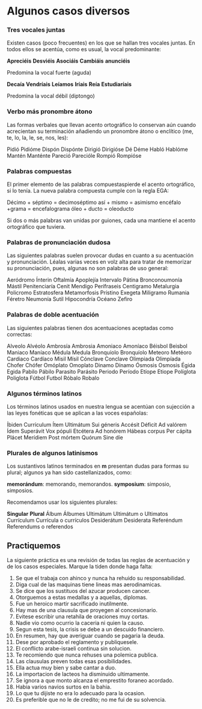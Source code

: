 # Algunos casos diversos

### Tres vocales juntas

Existen casos (poco frecuentes) en los que se hallan tres vocales juntas. En todos ellos se acentúa, como es usual, la vocal predominante:

**Apreciéis**
**Desviéis**
**Asociáis**
**Cambiáis**
**anunciéis**

Predomina la vocal fuerte (aguda)

**Decaía**
**Vendríais**
**Leíamos**
**Iríais**
**Reía**
**Estudiaríais**

Predomina la vocal débil (diptongo)

### Verbo más pronombre átono

Las formas verbales que llevan acento ortográfico lo conservan aún cuando acrecientan su terminación añadiendo un pronombre átono o enclítico (me, te, lo, la, le, se, nos, les):

Pidió   Pidióme
Dispón  Dispónte
Dirigió Dirigióse
Dé      Déme
Habló   Hablóme
Mantén  Manténte
Pareció Parecióle
Rompió  Rompióse

### Palabras compuestas

El primer elemento de las palabras compuestaspierde el acento ortográfico, si lo tenía. La nueva palabra compuesta cumple con la regla EGA:

Décimo + séptimo = decimoséptimo
así + mismo = asimismo
encéfalo +grama = encefalograma
óleo + ducto = oleoducto

Si dos o más palabras van unidas por guiones, cada una mantiene el acento ortográfico que tuviera.

### Palabras de pronunciación dudosa

Las siguientes palabras suelen provocar dudas en cuanto a su acentuación y pronunciación. Léalas varias veces en volz alta para tratar de memorizar su pronunciación, pues, algunas no son palabras de uso general:

Aeródromo
Ínterin
Oftalmía
Apoplejía
Intervalo
Pátina
Bronconoumonía
Mástil
Penitenciaría
Cenit
Mendigo
Perífraseis
Centigramo
Metalurgia
Policromo
Estratosfera
Metamorfosis
Prístino
Exegeta
Miligramo
Rumania
Féretro
Neumonía
Sutil
Hipocondría
Océano
Zefiro

### Palabras de doble acentuación

Las siguientes palabras tienen dos acentuaciones aceptadas como correctas:

Alveolo     Alvéolo
Ambrosía    Ambrosia
Amoniaco    Amoníaco
Béisbol     Beisbol
Maniaco     Maníaco
Médula      Medula
Bronquiolo  Bronquíolo
Meteoro     Metéoro
Cardiaco    Cardíaco
Misil       Mísil
Cónclave    Conclave
Olimpiada   Olimpíada
Chofer      Chófer
Omóplato    Omoplato
Dinamo      Dínamo
Ósmosis     Osmosis
Égida       Egida
Pabilo      Pábilo
Parasito    Parásito
Periodo     Período
Etíope      Etiope
Políglota   Poliglota
Fútbol      Futbol
Róbalo      Robalo

### Algunos términos latinos

Los términos latinos usados en nuestra lengua se acentúan con sujección a las leyes fonéticas que se aplican a las voces españolas:

Íbiden
Currículum
Ítem
Ultimátum
Sui géneris
Accésit
Déficit
Ad valórem
Ídem
Superávit
Vox pópuli
Etcétera
Ad honórem
Hábeas corpus
Per cápita
Plácet
Merídiem
Post mórtem
Quórum
Sine díe

### Plurales de algunos latinismos

Los sustantivos latinos terminados en **m** presentan dudas para formas su plural; algunos ya han sido castellanizados, como:

 **memorándum**: memorando, memorandos.
 **symposium**: simposio, simposios.

Recomendamos usar los siguientes plurales:

**Singular**    **Plural**
Álbum           Álbumes
Ultimátum       Ultimátum o Ultimatos
Currículum      Currícula o currículos
Desiderátum     Desiderata
Referéndum      Referendums o referendos

## Practiquemos

La siguiente práctica es una revisión de todas las reglas de acentuación y de los casos especiales. Marque la tiden donde haga falta:

1. Se que el trabaja con ahinco y nunca ha rehuido su responsabilidad.
2. Diga cual de las maquinas tiene lineas mas aerodinamicas.
3. Se dice que los sustituos del azucar producen cancer.
4. Otorguemos a estas medallas y a aquellas, diplomas.
5. Fue un heroico martir sacrificado inutilmente.
6. Hay mas de una clausula que proyegen al concesionario.
7. Evitese escribir una retahila de oraciones muy cortas.
8. Nadie vio como ocurrio la caceria ni quien la causo.
9. Segun esta tesis, la crisis se debe a un descuido financiero.
10. En resumen, hay que averiguar cuando se pagaria la deuda.
11. Dese por aprobado el reglamento y publiquesele.
12. El conflicto arabe-israeli continua sin solucion.
13. Te recomiendo que nunca rehuses una polemica publica.
14. Las clausulas preven todas esas posibilidades.
15. Ella actua muy bien y sabe cantar a duo.
16. La importacion de lacteos ha disminuido ultimamente.
17. Se ignora a que monto alcanza el emprestito foraneo acordado.
18. Habia varios navios surtos en la bahia.
19. Lo que tu dijiste no era lo adecuado para la ocasion.
20. Es preferible que no le de credito; no me fui de su solvencia.
